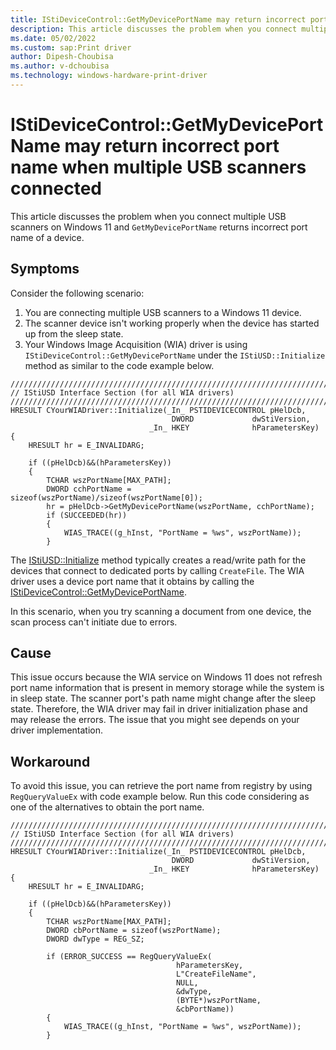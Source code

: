 ```yaml
---
title: IStiDeviceControl::GetMyDevicePortName may return incorrect port name when multiple USB scanners connected
description: This article discusses the problem when you connect multiple USB scanners on Windows 11 and GetMyDevicePortName returns incorrect port name of a device.
ms.date: 05/02/2022
ms.custom: sap:Print driver
author: Dipesh-Choubisa
ms.author: v-dchoubisa
ms.technology: windows-hardware-print-driver
---
```


# IStiDeviceControl::GetMyDevicePortName may return incorrect port name when multiple USB scanners connected

This article discusses the problem when you connect multiple USB scanners on Windows 11 and `GetMyDevicePortName` returns incorrect port name of a device.

## Symptoms

Consider the following scenario:

1. You are connecting multiple USB scanners to a Windows 11 device.
1. The scanner device isn't working properly when the device has started up from the sleep state.
1. Your Windows Image Acquisition (WIA) driver is using `IStiDeviceControl::GetMyDevicePortName` under the `IStiUSD::Initialize` method as similar to the code example below.

```cppwinrt
///////////////////////////////////////////////////////////////////////////
// IStiUSD Interface Section (for all WIA drivers)
///////////////////////////////////////////////////////////////////////////
HRESULT CYourWIADriver::Initialize(_In_ PSTIDEVICECONTROL pHelDcb,
                                    DWORD             dwStiVersion,
                               _In_ HKEY              hParametersKey)
{
    HRESULT hr = E_INVALIDARG;

    if ((pHelDcb)&&(hParametersKey))
    {
        TCHAR wszPortName[MAX_PATH];
        DWORD cchPortName = sizeof(wszPortName)/sizeof(wszPortName[0]);
        hr = pHelDcb->GetMyDevicePortName(wszPortName, cchPortName);
        if (SUCCEEDED(hr))
        {
            WIAS_TRACE((g_hInst, "PortName = %ws", wszPortName));
        }
```

The [IStiUSD::Initialize](/windows-hardware/drivers/ddi/stiusd/nf-stiusd-istiusd-initialize) method typically creates a read/write path for the devices that connect to dedicated ports by calling `CreateFile`. The WIA driver uses a device port name that it obtains by calling the [IStiDeviceControl::GetMyDevicePortName](/windows-hardware/drivers/ddi/stiusd/nf-stiusd-istidevicecontrol-getmydeviceportname).

In this scenario, when you try scanning a document from one device, the scan process can't initiate due to errors.

## Cause

This issue occurs because the WIA service on Windows 11 does not refresh port name information that is present in memory storage while the system is in sleep state. The scanner port's path name might change after the sleep state. Therefore, the WIA driver may fail in driver initialization phase and may release the errors. The issue that you might see depends on your driver implementation.

## Workaround

To avoid this issue, you can retrieve the port name from registry by using `RegQueryValueEx` with code example below. Run this code considering as one of the alternatives to obtain the port name.

```cppwinrt
///////////////////////////////////////////////////////////////////////////
// IStiUSD Interface Section (for all WIA drivers)
///////////////////////////////////////////////////////////////////////////
HRESULT CYourWIADriver::Initialize(_In_ PSTIDEVICECONTROL pHelDcb,
                                    DWORD             dwStiVersion,
                               _In_ HKEY              hParametersKey)
{
    HRESULT hr = E_INVALIDARG;

    if ((pHelDcb)&&(hParametersKey))
    {
        TCHAR wszPortName[MAX_PATH];
        DWORD cbPortName = sizeof(wszPortName);
        DWORD dwType = REG_SZ;

        if (ERROR_SUCCESS == RegQueryValueEx(
                                     hParametersKey,
                                     L"CreateFileName",
                                     NULL,
                                     &dwType,
                                     (BYTE*)wszPortName,
                                     &cbPortName))
        {
            WIAS_TRACE((g_hInst, "PortName = %ws", wszPortName));
        }
```

